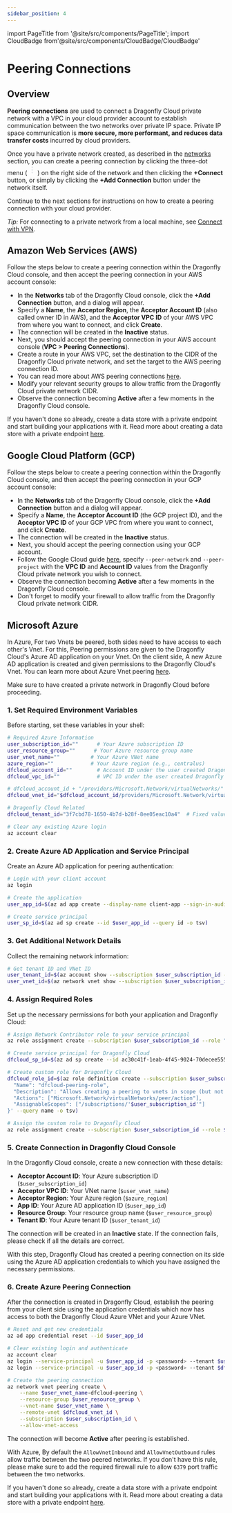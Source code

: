 ```yaml
---
sidebar_position: 4
---
```


import PageTitle from '@site/src/components/PageTitle';
import CloudBadge from'@site/src/components/CloudBadge/CloudBadge'

# Peering Connections
<CloudBadge/>
<PageTitle title="Peering Connections | Dragonfly Cloud" />

## Overview



**Peering connections** are used to connect a Dragonfly Cloud private network with a VPC in your
cloud provider account to establish communication between the two networks over private IP space.
Private IP space communication is **more secure, more performant,
and reduces data transfer costs** incurred by cloud providers.

Once you have a private network created, as described in the [networks](./networks) section,
you can create a peering connection by clicking the three-dot
menu (<svg xmlns="http://www.w3.org/2000/svg" height="24px" viewBox="0 -960 960 960" width="24px" fill="#e8eaed"><path d="M480-160q-33 0-56.5-23.5T400-240q0-33 23.5-56.5T480-320q33 0 56.5 23.5T560-240q0 33-23.5 56.5T480-160Zm0-240q-33 0-56.5-23.5T400-480q0-33 23.5-56.5T480-560q33 0 56.5 23.5T560-480q0 33-23.5 56.5T480-400Zm0-240q-33 0-56.5-23.5T400-720q0-33 23.5-56.5T480-800q33 0 56.5 23.5T560-720q0 33-23.5 56.5T480-640Z"/></svg>)
on the right side of the network and then clicking the **+Connect** button,
or simply by clicking the **+Add Connection** button under the network itself.

Continue to the next sections for instructions on how to create a peering connection with your cloud provider.

*Tip:* For connecting to a private network from a local machine, see [Connect with VPN](./connect/vpn).

## Amazon Web Services (AWS)

Follow the steps below to create a peering connection within the Dragonfly Cloud console,
and then accept the peering connection in your AWS account console:

- In the **Networks** tab of the Dragonfly Cloud console, click the **+Add Connection** button,
  and a dialog will appear.
- Specify a **Name**, the **Acceptor Region**, the **Acceptor Account ID** (also called owner ID in AWS),
  and the **Acceptor VPC ID** of your AWS VPC from where you want to connect, and click **Create**.
- The connection will be created in the **Inactive** status.
- Next, you should accept the peering connection in your AWS account console (**VPC > Peering Connections**).
- Create a route in your AWS VPC, set the destination to the CIDR of the Dragonfly Cloud private network,
  and set the target to the AWS peering connection ID.
- You can read more about AWS peering
  connections [here](https://docs.aws.amazon.com/vpc/latest/peering/create-vpc-peering-connection.html).
- Modify your relevant security groups to allow traffic from the Dragonfly Cloud private network CIDR.
- Observe the connection becoming **Active** after a few moments in the Dragonfly Cloud console.

If you haven't done so already, create a data store with a private endpoint and start building your applications with
it. Read more about creating a data store with a private endpoint [here](./datastores#private-endpoint).

## Google Cloud Platform (GCP)

Follow the steps below to create a peering connection within the Dragonfly Cloud console,
and then accept the peering connection in your GCP account console:

- In the **Networks** tab of the Dragonfly Cloud console, click the **+Add Connection** button
  and a dialog will appear.
- Specify a **Name**, the **Acceptor Account ID** (the GCP project ID),
  and the **Acceptor VPC ID** of your GCP VPC from where you want to connect, and click **Create**.
- The connection will be created in the **Inactive** status.
- Next, you should accept the peering connection using your GCP account.
- Follow the Google Cloud guide [here](https://cloud.google.com/sdk/gcloud/reference/compute/networks/peerings/create),
  specify `--peer-network` and `--peer-project` with the **VPC ID** and **Account ID** values from the Dragonfly Cloud
  private network you wish to connect.
- Observe the connection becoming **Active** after a few moments in the Dragonfly Cloud console.
- Don't forget to modify your firewall to allow traffic from the Dragonfly Cloud private network CIDR.

## Microsoft Azure

In Azure, For two Vnets be peered, both sides need to have access to each other's Vnet. For this, Peering permissions are given to the Dragonfly Cloud's Azure AD application on your Vnet. On the client side, A new Azure AD application is created and given permissions to the Dragonfly Cloud's Vnet. You can learn more about Azure Vnet peering [here](https://docs.microsoft.com/en-us/azure/virtual-network/virtual-network-peering-overview).

Make sure to have created a private network in Dragonfly Cloud before proceeding.

### 1. Set Required Environment Variables

Before starting, set these variables in your shell:

```bash
# Required Azure Information
user_subscription_id=""      # Your Azure subscription ID
user_resource_group=""      # Your Azure resource group name
user_vnet_name=""          # Your Azure VNet name
azure_region=""            # Your Azure region (e.g., centralus)
dfcloud_account_id=""        # Account ID under the user created Dragonfly Cloud network
dfcloud_vpc_id=""            # VPC ID under the user created Dragonfly Cloud network

# dfcloud_account_id + "/providers/Microsoft.Network/virtualNetworks/" + dfcloud_vpc_id
dfcloud_vnet_id="$dfcloud_account_id/providers/Microsoft.Network/virtualNetworks/$dfcloud_vpc_id"

# Dragonfly Cloud Related
dfcloud_tenant_id="3f7cbd78-1650-4b7d-b28f-8ee05eac10a4"  # Fixed value

# Clear any existing Azure login
az account clear
```

### 2. Create Azure AD Application and Service Principal

Create an Azure AD application for peering authentication:

```bash
# Login with your client account
az login

# Create the application
user_app_id=$(az ad app create --display-name client-app --sign-in-audience AzureADMultipleOrgs --key-type Password --query appId -o tsv)

# Create service principal
user_sp_id=$(az ad sp create --id $user_app_id --query id -o tsv)
```

### 3. Get Additional Network Details

Collect the remaining network information:

```bash
# Get tenant ID and VNet ID
user_tenant_id=$(az account show --subscription $user_subscription_id --query tenantId -o tsv)
user_vnet_id=$(az network vnet show --subscription $user_subscription_id --name $user_vnet_name --resource-group $user_resource_group --query id -o tsv)
```

### 4. Assign Required Roles

Set up the necessary permissions for both your application and Dragonfly Cloud:

```bash
# Assign Network Contributor role to your service principal
az role assignment create --subscription $user_subscription_id --role "Network Contributor" --assignee-object-id $user_sp_id --scope $user_vnet_id

# Create service principal for Dragonfly Cloud
dfcloud_sp_id=$(az ad sp create --id ac30c41f-1eab-4f45-9024-70decee5559d --query id -o tsv)

# Create custom role for Dragonfly Cloud
dfcloud_role_id=$(az role definition create --subscription $user_subscription_id --role-definition '{
  "Name": "dfcloud-peering-role",
  "Description": "Allows creating a peering to vnets in scope (but not from)",
  "Actions": ["Microsoft.Network/virtualNetworks/peer/action"],
  "AssignableScopes": ["/subscriptions/'$user_subscription_id'"]
}' --query name -o tsv)

# Assign the custom role to Dragonfly Cloud
az role assignment create --subscription $user_subscription_id --role $dfcloud_role_id --assignee-object-id $dfcloud_sp_id --scope $user_vnet_id
```

### 5. Create Connection in Dragonfly Cloud Console

In the Dragonfly Cloud console, create a new connection with these details:

- **Acceptor Account ID**: Your Azure subscription ID (`$user_subscription_id`)
- **Acceptor VPC ID**: Your VNet name (`$user_vnet_name`)
- **Acceptor Region**: Your Azure region (`$azure_region`)
- **App ID**: Your Azure AD application ID (`$user_app_id`)
- **Resource Group**: Your resource group name (`$user_resource_group`)
- **Tenant ID**: Your Azure tenant ID (`$user_tenant_id`)

The connection will be created in an **Inactive** state. If the connection fails, please check if all the details are correct.

With this step, Dragonfly Cloud has created a peering connection on its side using the Azure AD application credentials to which you have assigned the necessary permissions.

### 6. Create Azure Peering Connection

After the connection is created in Dragonfly Cloud, establish the peering from your client side using the application credentials which now
has access to both the Dragonfly Cloud Azure VNet and your Azure VNet.

```bash
# Reset and get new credentials
az ad app credential reset --id $user_app_id

# Clear existing login and authenticate
az account clear
az login --service-principal -u $user_app_id -p <password> --tenant $user_tenant_id
az login --service-principal -u $user_app_id -p <password> --tenant $dfcloud_tenant_id

# Create the peering connection
az network vnet peering create \
    --name $user_vnet_name-dfcloud-peering \
    --resource-group $user_resource_group \
    --vnet-name $user_vnet_name \
    --remote-vnet $dfcloud_vnet_id \
    --subscription $user_subscription_id \
    --allow-vnet-access
```

The connection will become **Active** after peering is established.

With Azure, By default the `AllowVnetInbound` and `AllowVnetOutbound` rules allow traffic between the two peered networks. If you don't have this rule, please make sure to
add the required firewall rule to allow `6379` port traffic between the two networks.


If you haven't done so already, create a data store with a private endpoint and start building your applications with
it. Read more about creating a data store with a private endpoint [here](./datastores#private-endpoint).
